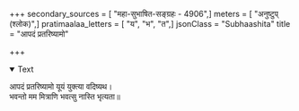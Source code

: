 +++
secondary_sources = [ "महा-सुभाषित-सङ्ग्रहः - 4906",]
meters = [ "अनुष्टुप् (श्लोक)",]
pratimaalaa_letters = [ "य", "भ", "त",]
jsonClass = "Subhaashita"
title = "आपदं प्रतरिष्यामो"

+++

<details open><summary>Text</summary>

आपदं प्रतरिष्यामो यूयं युक्त्या वदिष्यथ।  
भवन्तो मम मित्राणि भवत्सु नास्ति भृत्यता॥
</details>
